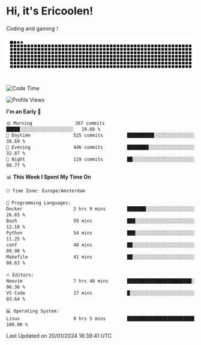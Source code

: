 # Hi, it's Ericoolen!
Coding and gaming！

<picture>
  <source media="(prefers-color-scheme: dark)" srcset="https://raw.githubusercontent.com/Eric-Song-Nop/Eric-Song-Nop/output/github-contribution-grid-snake-dark.svg">
  <source media="(prefers-color-scheme: light)" srcset="https://raw.githubusercontent.com/Eric-Song-Nop/Eric-Song-Nop/output/github-contribution-grid-snake.svg">
  <img alt="github contribution grid snake animation" src="https://raw.githubusercontent.com/Eric-Song-Nop/Eric-Song-Nop/output/github-contribution-grid-snake.svg">
</picture>

<!--START_SECTION:waka-->
![Code Time](http://img.shields.io/badge/Code%20Time-1%2C153%20hrs%206%20mins-blue)

![Profile Views](http://img.shields.io/badge/Profile%20Views-0-blue)

**I'm an Early 🐤** 

```text
🌞 Morning                267 commits         █████░░░░░░░░░░░░░░░░░░░░   19.68 % 
🌆 Daytime                525 commits         ██████████░░░░░░░░░░░░░░░   38.69 % 
🌃 Evening                446 commits         ████████░░░░░░░░░░░░░░░░░   32.87 % 
🌙 Night                  119 commits         ██░░░░░░░░░░░░░░░░░░░░░░░   08.77 % 
```


📊 **This Week I Spent My Time On** 

```text
🕑︎ Time Zone: Europe/Amsterdam

💬 Programming Languages: 
Docker                   2 hrs 9 mins        ███████░░░░░░░░░░░░░░░░░░   26.65 % 
Bash                     59 mins             ███░░░░░░░░░░░░░░░░░░░░░░   12.18 % 
Python                   54 mins             ███░░░░░░░░░░░░░░░░░░░░░░   11.25 % 
conf                     48 mins             ██░░░░░░░░░░░░░░░░░░░░░░░   09.98 % 
Makefile                 41 mins             ██░░░░░░░░░░░░░░░░░░░░░░░   08.63 % 

🔥 Editors: 
Neovim                   7 hrs 48 mins       ████████████████████████░   96.36 % 
VS Code                  17 mins             █░░░░░░░░░░░░░░░░░░░░░░░░   03.64 % 

💻 Operating System: 
Linux                    8 hrs 5 mins        █████████████████████████   100.00 % 
```


 Last Updated on 20/01/2024 18:39:41 UTC
<!--END_SECTION:waka-->
